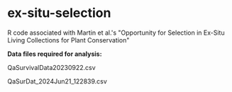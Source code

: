 # ex-situ-selection
R code associated with Martin et al.'s "Opportunity for Selection in Ex-Situ Living Collections for Plant Conservation"

**Data files required for analysis:**

QaSurvivalData20230922.csv

QaSurDat_2024Jun21_122839.csv 

